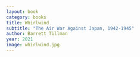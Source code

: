 ```yaml
---
layout: book
category: books
title: Whirlwind
subtitle: "The Air War Against Japan, 1942-1945"
author: Barrett Tillman
year: 2021
image: whirlwind.jpg
---
```

